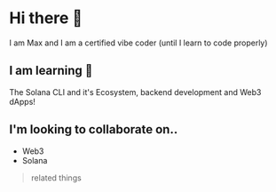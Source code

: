 # Hi there 👋
I am Max and I am a certified vibe coder (until I learn to code properly)
## I am learning 🌱
The Solana CLI and it's Ecosystem, backend development and Web3 dApps!
## I'm looking to collaborate on..
- Web3
- Solana
> related things

<!--
**Maxwell317898/Maxwell317898** is a ✨ _special_ ✨ repository because its `README.md` (this file) appears on your GitHub profile.

Here are some ideas to get you started:

- 🔭 I’m currently working on ...
- 🌱 I’m currently learning ...
- 👯 I’m looking to collaborate on ...
- 🤔 I’m looking for help with ...
- 💬 Ask me about ...
- 📫 How to reach me: ...
- 😄 Pronouns: ...
- ⚡ Fun fact: ...
-->
